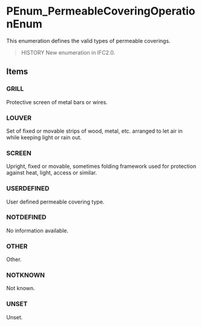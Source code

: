 # PEnum_PermeableCoveringOperationEnum

This enumeration defines the valid types of permeable coverings.

> HISTORY  New enumeration in IFC2.0.

## Items

### GRILL
Protective screen of metal bars or wires.

### LOUVER
Set of fixed or movable strips of wood, metal, etc. arranged to let air in while keeping light or rain out.

### SCREEN
Upright, fixed or movable, sometimes folding framework used for protection against heat, light, access or similar.

### USERDEFINED
User defined permeable covering type.

### NOTDEFINED
No information available.

### OTHER

Other.

### NOTKNOWN

Not known.

### UNSET

Unset.